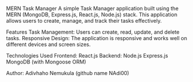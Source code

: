MERN Task Manager
A simple Task Manager application built using the MERN (MongoDB, Express.js, React.js, Node.js) stack. This application allows users to create, manage, and track their tasks effectively.

Features
Task Management: Users can create, read, update, and delete tasks.
Responsive Design: The application is responsive and works well on different devices and screen sizes.

Technologies Used
Frontend:
React.js
Backend:
Node.js
Express.js
MongoDB (with Mongoose ORM)

Author: Adivhaho Nemukula (github name NAdi00)
